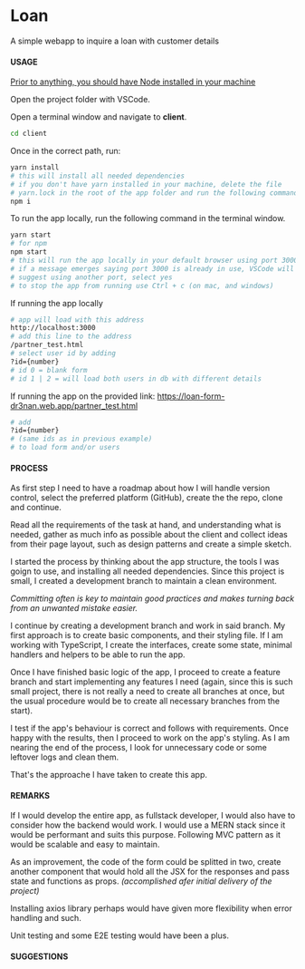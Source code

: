 # Loan

A simple webapp to inquire a loan with customer details

#### USAGE

<u>Prior to anything, you should have Node installed in your machine</u>

Open the project folder with VSCode.

Open a terminal window and navigate to **client**.

```bash
cd client
```

Once in the correct path, run:

```bash
yarn install
# this will install all needed dependencies
# if you don't have yarn installed in your machine, delete the file
# yarn.lock in the root of the app folder and run the following command
npm i
```

To run the app locally, run the following command in the terminal window.

```bash
yarn start
# for npm
npm start
# this will run the app locally in your default browser using port 3000
# if a message emerges saying port 3000 is already in use, VSCode will
# suggest using another port, select yes
# to stop the app from running use Ctrl + c (on mac, and windows)
```

If running the app locally

```bash
# app will load with this address
http://localhost:3000
# add this line to the address
/partner_test.html
# select user id by adding
?id={number}
# id 0 = blank form
# id 1 | 2 = will load both users in db with different details
```

If running the app on the provided link: https://loan-form-dr3nan.web.app/partner_test.html

```bash
# add
?id={number}
# (same ids as in previous example)
# to load form and/or users
```



#### PROCESS

As first step I need to have a roadmap about how I will handle version control, select the preferred platform (GitHub), create the the repo, clone and continue.

Read all the requirements of the task at hand, and understanding what is needed, gather as much info as possible about the client and collect ideas from their page layout, such as design patterns and create a simple sketch.

I started the process by thinking about the app structure, the tools I was goign to use, and installing all needed dependencies. Since this project is small, I created a development branch to maintain a clean environment.

*Committing often is key to maintain good practices and makes turning back from an unwanted mistake easier.*

I continue by creating a development branch and work in said branch. My first approach is to create basic components, and their styling file. If I am working with TypeScript, I create the interfaces, create some state, minimal handlers and helpers to be able to run the app.

Once I have finished basic logic of the app, I proceed to create a feature branch and start implementing any features I need (again, since this is such small project, there is not really a need to create all branches at once, but the usual procedure would be to create all necessary branches from the start).

I test if the app's behaviour is correct and follows with requirements. Once happy with the results, then I proceed to work on the app's styling. As I am nearing the end of the process, I look for unnecessary code or some leftover logs and clean them.

That's the approache I have taken to create this app.

#### REMARKS

If I would develop the entire app, as fullstack developer, I would also have to consider how the backend would work. I would use a MERN stack since it would be performant and suits this purpose. Following MVC pattern as it would be scalable and easy to maintain.

As an improvement, the code of the form could be splitted in two, create another component that would hold all the JSX for the responses and pass state and functions as props. *(accomplished afer initial delivery of the project)*

Installing axios library perhaps would have given more flexibility when error handling and such.

Unit testing and some E2E testing would have been a plus.

#### SUGGESTIONS
